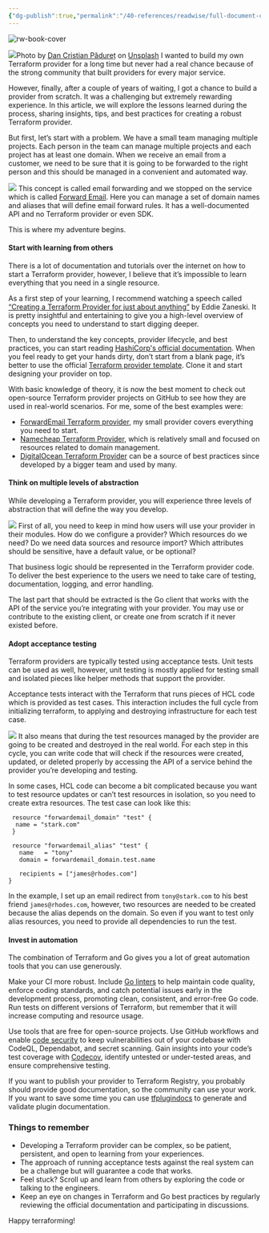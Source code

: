 ```yaml
---
{"dg-publish":true,"permalink":"/40-references/readwise/full-document-contents/lessons-learned-from-writing-a-terraform-provider/","tags":["rw/articles"]}
---
```


![rw-book-cover](https://miro.medium.com/v2/resize:fit:1200/0*yus1i9iJmzmgapWM)

![](https://miro.medium.com/v2/resize:fit:700/0*yus1i9iJmzmgapWM)Photo by [Dan Cristian Pădureț](https://unsplash.com/@dancristianpaduret?utm_source=medium&utm_medium=referral) on [Unsplash](https://unsplash.com/?utm_source=medium&utm_medium=referral)
I wanted to build my own Terraform provider for a long time but never had a real chance because of the strong community that built providers for every major service.

However, finally, after a couple of years of waiting, I got a chance to build a provider from scratch. It was a challenging but extremely rewarding experience. In this article, we will explore the lessons learned during the process, sharing insights, tips, and best practices for creating a robust Terraform provider.

But first, let’s start with a problem. We have a small team managing multiple projects. Each person in the team can manage multiple projects and each project has at least one domain. When we receive an email from a customer, we need to be sure that it is going to be forwarded to the right person and this should be managed in a convenient and automated way.

![](https://miro.medium.com/v2/resize:fit:700/1*64ZzQySyonJ6sz2qm_K_SQ.png)
This concept is called email forwarding and we stopped on the service which is called [Forward Email](https://forwardemail.net). Here you can manage a set of domain names and aliases that will define email forward rules. It has a well-documented API and no Terraform provider or even SDK.

This is where my adventure begins.

#### Start with learning from others

There is a lot of documentation and tutorials over the internet on how to start a Terraform provider, however, I believe that it’s impossible to learn everything that you need in a single resource.

As a first step of your learning, I recommend watching a speech called [“Creating a Terraform Provider for just about anything”](https://www.youtube.com/watch?v=noxwUVet5RE) by Eddie Zaneski. It is pretty insightful and entertaining to give you a high-level overview of concepts you need to understand to start digging deeper.

Then, to understand the key concepts, provider lifecycle, and best practices, you can start reading [HashiCorp's official documentation](https://developer.hashicorp.com/terraform/plugin). When you feel ready to get your hands dirty, don’t start from a blank page, it’s better to use the official [Terraform provider template](https://github.com/hashicorp/terraform-provider-scaffolding-framework). Clone it and start designing your provider on top.

With basic knowledge of theory, it is now the best moment to check out open-source Terraform provider projects on GitHub to see how they are used in real-world scenarios. For me, some of the best examples were:

* [ForwardEmail Terraform provider](https://github.com/abagayev/terraform-provider-forwardemail), my small provider covers everything you need to start.
* [Namecheap Terraform Provider](https://github.com/namecheap/terraform-provider-namecheap), which is relatively small and focused on resources related to domain management.
* [DigitalOcean Terraform Provider](https://github.com/digitalocean/terraform-provider-digitalocean) can be a source of best practices since developed by a bigger team and used by many.

#### Think on multiple levels of abstraction

While developing a Terraform provider, you will experience three levels of abstraction that will define the way you develop.

![](https://miro.medium.com/v2/resize:fit:700/1*YIL5oQWS2wsD9uvuAd2B_g.png)
First of all, you need to keep in mind how users will use your provider in their modules. How do we configure a provider? Which resources do we need? Do we need data sources and resource import? Which attributes should be sensitive, have a default value, or be optional?

That business logic should be represented in the Terraform provider code. To deliver the best experience to the users we need to take care of testing, documentation, logging, and error handling.

The last part that should be extracted is the Go client that works with the API of the service you’re integrating with your provider. You may use or contribute to the existing client, or create one from scratch if it never existed before.

#### Adopt acceptance testing

Terraform providers are typically tested using acceptance tests. Unit tests can be used as well, however, unit testing is mostly applied for testing small and isolated pieces like helper methods that support the provider.

Acceptance tests interact with the Terraform that runs pieces of HCL code which is provided as test cases. This interaction includes the full cycle from initializing terraform, to applying and destroying infrastructure for each test case.

![](https://miro.medium.com/v2/resize:fit:700/1*d8g8XCslil1R8_WqeGJDaQ.png)
It also means that during the test resources managed by the provider are going to be created and destroyed in the real world. For each step in this cycle, you can write code that will check if the resources were created, updated, or deleted properly by accessing the API of a service behind the provider you’re developing and testing.

In some cases, HCL code can become a bit complicated because you want to test resource updates or can’t test resources in isolation, so you need to create extra resources. The test case can look like this:

```
 resource "forwardemail_domain" "test" {  
  name = "stark.com"  
 }  
  
 resource "forwardemail_alias" "test" {  
   name   = "tony"  
   domain = forwardemail_domain.test.name  
   
   recipients = ["james@rhodes.com"]  
}
```

In the example, I set up an email redirect from `tony@stark.com` to his best friend `james@rhodes.com`, however, two resources are needed to be created because the alias depends on the domain. So even if you want to test only alias resources, you need to provide all dependencies to run the test.

#### Invest in automation

The combination of Terraform and Go gives you a lot of great automation tools that you can use generously.

Make your CI more robust. Include [Go linters](https://golangci-lint.run/) to help maintain code quality, enforce coding standards, and catch potential issues early in the development process, promoting clean, consistent, and error-free Go code. Run tests on different versions of Terraform, but remember that it will increase computing and resource usage.

Use tools that are free for open-source projects. Use GitHub workflows and enable [code security](https://docs.github.com/code-security) to keep vulnerabilities out of your codebase with CodeQL, Dependabot, and secret scanning. Gain insights into your code’s test coverage with [Codecov](https://codecov.io/), identify untested or under-tested areas, and ensure comprehensive testing.

If you want to publish your provider to Terraform Registry, you probably should provide good documentation, so the community can use your work. If you want to save some time you can use [tfplugindocs](https://github.com/hashicorp/terraform-plugin-docs) to generate and validate plugin documentation.

### Things to remember

* Developing a Terraform provider can be complex, so be patient, persistent, and open to learning from your experiences.
* The approach of running acceptance tests against the real system can be a challenge but will guarantee a code that works.
* Feel stuck? Scroll up and learn from others by exploring the code or talking to the engineers.
* Keep an eye on changes in Terraform and Go best practices by regularly reviewing the official documentation and participating in discussions.

Happy terraforming!
